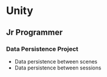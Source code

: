 # Unity
## Jr Programmer
### Data Persistence Project
- Data  persistence between scenes 
- Data  persistence between sessions 
